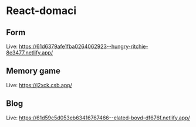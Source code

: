 # React-domaci

## Form  

Live: https://61d6379afe1fba0264062923--hungry-ritchie-8e3477.netlify.app/


## Memory game  
  
Live: https://j2xck.csb.app/

## Blog
  
Live: https://61d59c5d053eb63416767466--elated-boyd-df676f.netlify.app/
